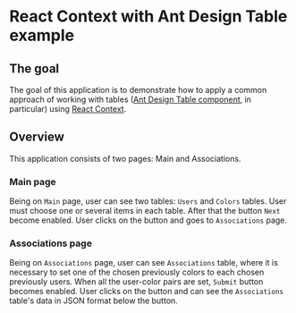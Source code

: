 # React Context with Ant Design Table example

## The goal

The goal of this application is to demonstrate how to apply a common approach of working with tables ([Ant Design Table component](https://ant.design/components/table/), in particular) using [React Context](https://reactjs.org/docs/context.html).

## Overview

This application consists of two pages: Main and Associations.

### Main page

Being on `Main` page, user can see two tables: `Users` and `Colors` tables. User must choose one or several items in each table. After that the button `Next` become enabled. User clicks on the button and goes to `Associations` page.

### Associations page

Being on `Associations` page, user can see `Associations` table, where it is necessary to set one of the chosen previously colors to each chosen previously users. When all the user-color pairs are set, `Submit` button becomes enabled. User clicks on the button and can see the `Associations` table's data in JSON format below the button.

